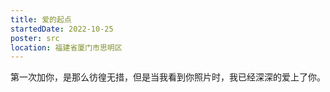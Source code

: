 ```yaml
---
title: 爱的起点
startedDate: 2022-10-25
poster: src
location: 福建省厦门市思明区
---
```


第一次加你，是那么彷徨无措，但是当我看到你照片时，我已经深深的爱上了你。
